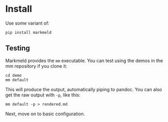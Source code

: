# Install

Use some variant of:

```
pip install markmeld
```

## Testing

Markmeld provides the `mm` executable. You can test using the demos in the mm repository if you clone it:

```
cd demo
mm default
```

This will produce the output, automatically piping to pandoc. You can also get the raw output with `-p`, like this:

```
mm default -p > rendered.md
```

Next, move on to basic configuration.
